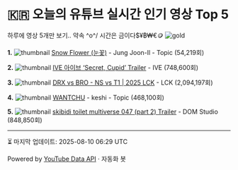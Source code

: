 # 🇰🇷 오늘의 유튜브 실시간 인기 영상 Top 5

하루에 영상 5개만 보기.. 약속 \^o^/ 
시간은 금이다$¥฿₩€🪙
![gold](https://media.tenor.com/your-gif-id.gif)


**1.** ![thumbnail](https://i.ytimg.com/vi/-oG30UjnwVA/default.jpg)
[Snow Flower (눈꽃)](https://youtube.com/watch?v=-oG30UjnwVA) - Jung Joon-Il - Topic (54,219회)

**2.** ![thumbnail](https://i.ytimg.com/vi/_6Zvxj0s7SE/default.jpg)
[IVE 아이브 ‘Secret, Cupid’ Trailer](https://youtube.com/watch?v=_6Zvxj0s7SE) - IVE (748,600회)

**3.** ![thumbnail](https://i.ytimg.com/vi/_xgD3lymeTA/default.jpg)
[DRX vs BRO - NS vs T1 | 2025 LCK](https://youtube.com/watch?v=_xgD3lymeTA) - LCK (2,094,197회)

**4.** ![thumbnail](https://i.ytimg.com/vi/Nh7I78WlDGM/default.jpg)
[WANTCHU](https://youtube.com/watch?v=Nh7I78WlDGM) - keshi - Topic (468,100회)

**5.** ![thumbnail](https://i.ytimg.com/vi/9uIi3uCUNOA/default.jpg)
[skibidi toilet multiverse 047 (part 2) Trailer](https://youtube.com/watch?v=9uIi3uCUNOA) - DOM Studio (848,850회)


---
⏳ 마지막 업데이트: 2025-08-10 06:29 UTC

Powered by [YouTube Data API](https://developers.google.com/youtube/v3/docs/videos/list) · 자동화 봇